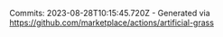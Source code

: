Commits: 2023-08-28T10:15:45.720Z - Generated via https://github.com/marketplace/actions/artificial-grass
<br>
